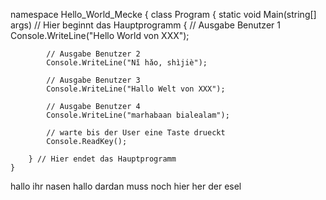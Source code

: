 namespace Hello_World_Mecke
{
    class Program
    {
        static void Main(string[] args) // Hier beginnt das Hauptprogramm 
        {
            // Ausgabe Benutzer 1
            Console.WriteLine("Hello World von XXX");

            // Ausgabe Benutzer 2
            Console.WriteLine("Nǐ hǎo, shìjiè");

            // Ausgabe Benutzer 3
            Console.WriteLine("Hallo Welt von XXX");

            // Ausgabe Benutzer 4
            Console.WriteLine("marhabaan bialealam");

            // warte bis der User eine Taste drueckt
            Console.ReadKey();

        } // Hier endet das Hauptprogramm
    }
hallo ihr nasen
hallo
dardan muss noch hier her der esel
